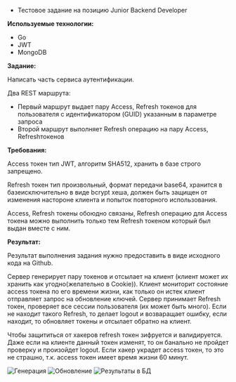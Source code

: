 * Тестовое задание на позицию Junior Backend Developer

**Используемые технологии:**

- Go
- JWT
- MongoDB

**Задание:**

Написать часть сервиса аутентификации.

Два REST маршрута:

- Первый маршрут выдает пару Access, Refresh токенов для пользователя с идентификатором (GUID) указанным в параметре запроса
- Второй маршрут выполняет Refresh операцию на пару Access, Refreshтокенов

**Требования:**

Access токен тип JWT, алгоритм SHA512, хранить в базе строго запрещено.

Refresh токен тип произвольный, формат передачи base64, хранится в базеисключительно в виде bcrypt хеша, должен быть защищен от изменения настороне клиента и попыток повторного использования.

Access, Refresh токены обоюдно связаны, Refresh операцию для Access токена можно выполнить только тем Refresh токеном который был выдан вместе с ним.

**Результат:**

Результат выполнения задания нужно предоставить в виде исходного кода на Github.

Сервер генерирует пару токенов и отсылает на клиент (клиент может их хранить как угодно(желательно в Cookie)).
Клиент мониторит состояние access токена по его времени жизни, как только он истек клиент отправляет запрос на обновление ключей.
Сервер принимает Refresh токен, проверяет все сессии пользователя (их может быть много). Если не находит такого Refresh, то делает logout и возваращает ошибку,
если находит, то обновляет токены и отсылает обратно на клиент.

Чтобы защититься от хакеров refresh токен зифруется и валидируется. Даже если на клиенте данный токен изменят, то он банально не пройдет проверку и произойдет logout.
Если хакер украдет access токен, то это не страшно, т.к. access токен имеет время жизни 60 минут.

![Генерация](https://github.com/NetworkPy/TestTaskJuniorBackDev/img/generate.jpg)
![Обновление](https://github.com/NetworkPy/TestTaskJuniorBackDev/img/refresh.jpg)
![Результаты в БД](https://github.com/NetworkPy/TestTaskJuniorBackDev/img/result.jpg)


